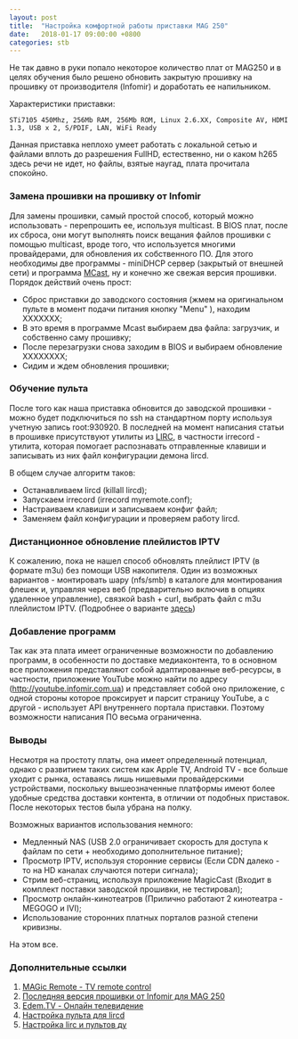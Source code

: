```yaml
---
layout: post
title:  "Настройка комфортной работы приставки MAG 250"
date:   2018-01-17 09:00:00 +0800
categories: stb
---
```


Не так давно в руки попало некоторое количество плат от MAG250 и в целях обучения было решено обновить закрытую прошивку на прошивку от производителя (Infomir) и доработать ее напильником.

Характеристики приставки:

```
STi7105 450Mhz, 256Mb RAM, 256Mb ROM, Linux 2.6.XX, Composite AV, HDMI 1.3, USB x 2, S/PDIF, LAN, WiFi Ready
```

Данная приставка неплохо умеет работать с локальной сетью и файлами вплоть до разрешения FullHD, естественно, ни о каком h265 здесь речи не идет, но файлы, взятые наугад, плата прочитала спокойно.

### Замена прошивки на прошивку от Infomir

Для замены прошивки, самый простой способ, который можно использовать - перепрошить ее, используя multicast.
В BIOS плат, после их сброса, они могут выполнять поиск вещания файлов прошивки с помощью multicast, вроде того, что используется многими провайдерами, для обновления их собственного ПО.
Для этого необходимы две программы - miniDHCP сервер (закрытый от внешней сети) и программа [MCast](http://infomirpublic.s3.amazonaws.com/WIKI/mcast_v2.0.zip), ну и конечно же свежая версия прошивки. Порядок действий очень прост:

- Сброс приставки до заводского состояния (жмем на оригинальном пульте в момент подачи питания кнопку "Menu" ), находим ХХХХХХХ;
- В это время в программе Mcast выбираем два файла: загрузчик, и собственно саму прошивку;
- После перезагрузки снова заходим в BIOS и выбираем обновление ХХХХХХХХ;
- Сидим и ждем обновления прошивки;

### Обучение пульта

После того как наша приставка обновится до заводской прошивки - можно будет подключиться по ssh на стандартном порту используя учетную запись root:930920. В последней на момент написания статьи в прошивке присутствуют утилиты из [LIRC](http://www.lirc.org), в частности irrecord - утилита, которая помогает распознавать отправленные клавиши и записывать из них файл конфигурации демона lircd.

В общем случае алгоритм таков:

- Останавливаем lircd (killall lircd);
- Запускаем irrecord (irrecord myremote.conf);
- Настраиваем клавиши и записываем конфиг файл;
- Заменяем файл конфигурации и проверяем работу lircd.

### Дистанционное обновление плейлистов IPTV

К сожалению, пока не нашел способ обновлять плейлист IPTV (в формате m3u) без помощи USB накопителя. Один из возможных вариантов - монтировать шару (nfs/smb) в каталоге для монтирования флешек и, управляя через веб (предварительно включив в опциях удаленное управление), связкой bash + curl, выбрать файл с m3u плейлистом IPTV. (Подробнее о варианте [здесь](https://gist.github.com/g3rhard/2b36e66668cc5f6787a7281b749969ae))

### Добавление программ

Так как эта плата имеет ограниченные возможности по добавлению программ, в особенности по доставке медиаконтента, то в основном все приложения представляют собой адаптированные веб-ресурсы, в частности, приложение YouTube можно найти по адресу (http://youtube.infomir.com.ua) и представляет собой оно приложение, с одной стороны которое проксирует и парсит страницу YouTube, а с другой - использует API внутреннего портала приставки. Поэтому возможности написания ПО весьма ограниченна.

### Выводы

Несмотря на простоту платы, она имеет определенный потенциал, однако с развитием таких систем как Apple TV, Android TV - все больше уходит с рынка, оставаясь лишь нишевыми провайдерскими устройствами, поскольку вышеозначенные платформы имеют более удобные средства доставки контента, в отличии от подобных приставок. После некоторых тестов была убрана на полку.

Возможных вариантов использования немного:

- Медленный NAS (USB 2.0 ограничивает скорость для доступа к файлам по сети + необходимо дополнительное питание);
- Просмотр IPTV, используя сторонние сервисы (Если CDN далеко - то на HD каналах случаются потери сигнала);
- Стрим веб-страниц, используя приложение MagicCast (Входит в комплект поставки заводской прошивки, не тестировал);
- Просмотр онлайн-кинотеатров (Прилично работают 2 кинотеатра - MEGOGO и IVI);
- Использование сторонних платных порталов разной степени кривизны.

На этом все.

### Дополнительные ссылки

1. [MAGic Remote - TV remote control](https://itunes.apple.com/ru/app/magic-remote-tv-remote-control/id972015388?mt=8)
2. [Последняя версия прошивки от Infomir для MAG 250](http://soft.infomir.com/mag250/)
3. [Edem.TV - Онлайн телевидение](https://edem.tv)
4. [Настройка пульта для lircd](https://vovanys.com/all/nastrojka-pulta-k-orange-pi-pc-i-openelec/)
5. [Настройка lirc и пультов ду](https://sites.google.com/site/axboct/prakticeskie-sovety/nastrojka-lirc-i-pultov-du-v-mythbuntu-ubuntu)
